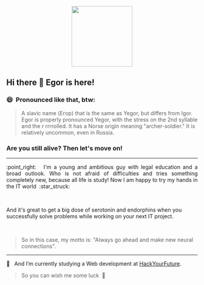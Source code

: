 <p align="center">
<img src="https://media4.giphy.com/media/YjhJQ5U6ALooKKNIxG/giphy.gif?cid=ecf05e4703viuvmi9e35iuktxxcyawtrjmzvrumarejsxs4g&rid=giphy.gif&ct=g" width="160px">
</p>

## Hi there :wave: Egor is here!

### :smile:&nbsp; Pronounced like that, btw: 
> A slavic name (Егор) that is the same as Yegor, but differs from Igor. Egor is properly pronounced Yegor, with the stress on the 2nd syllable and the r rrrrolled. It has a Norse origin meaning "archer-soldier." It is relatively uncommon, even in Russia.

### Are you still alive? Then let's move on!
---
<p style="text-align: justify;">:point_right: &nbsp; I'm a young and ambitious guy with legal education and a broad outlook. Who is not afraid of difficulties and tries something completely new, because all life is study! Now I am happy to try my hands in the IT world &nbsp;:star_struck:</p>
&nbsp;
<p>And it's great to get a big dose of serotonin and endorphins when you successfully solve problems while working on your next IT project.</p>
&nbsp;

> So in this case, my motto is: "Always go ahead and make new neural connections".

---

🌱 &nbsp; And I’m currently studying a Web development at [HackYourFuture](https://www.hackyourfuture.net/).

> So you can wish me some luck &nbsp;:raised_hands:

<!--
**egorNL/egorNL** is a ✨ _special_ ✨ repository because its `README.md` (this file) appears on your GitHub profile.

Here are some ideas to get you started:

- 🔭 I’m currently working on ...
- 🌱 I’m currently learning ...
- 👯 I’m looking to collaborate on ...
- 🤔 I’m looking for help with ...
- 💬 Ask me about ...
- 📫 How to reach me: ...
- 😄 Pronouns: ...
- ⚡ Fun fact: ...
-->
